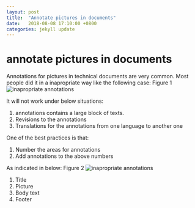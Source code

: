 ```yaml
---
layout: post
title:  "Annotate pictures in documents"
date:   2018-08-08 17:10:00 +0800
categories: jekyll update
---
```


# annotate pictures in documents

Annotations for pictures in technical documents are very common. Most people did it in a inapropriate way like the following case:
Figure 1
![inapropriate annotations](https://jackyc2016.files.wordpress.com/2018/08/1533712401189.jpg)

It will not work under below situations:
1. annotations contains a large block of texts.
2. Revisions to the annotations
3. Translations for the annotations from one language to another one

One of the best practices is that:
1. Number the areas for annotations
2. Add annotations to the above numbers

As indicated in below:
Figure 2
![inapropriate annotations](https://jackyc2016.files.wordpress.com/2018/08/1533712736695.jpg)
1. Title
2. Picture
3. Body text
4. Footer